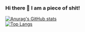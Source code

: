 ### Hi there 👋 I am a piece of shit!
[![Anurag's GitHub stats](https://github-readme-stats.vercel.app/api?username=L0serQianXia&show_icons=true)](https://github.com/anuraghazra/github-readme-stats)  
[![Top Langs](https://github-readme-stats.vercel.app/api/top-langs/?username=L0serQianXia)](https://github.com/anuraghazra/github-readme-stats)

<!--
**L0serQianXia/L0serQianXia** is a ✨ _special_ ✨ repository because its `README.md` (this file) appears on your GitHub profile.

Here are some ideas to get you started:

- 🔭 I’m currently working on ...
- 🌱 I’m currently learning ...
- 👯 I’m looking to collaborate on ...
- 🤔 I’m looking for help with ...
- 💬 Ask me about ...
- 📫 How to reach me: ...
- 😄 Pronouns: ...
- ⚡ Fun fact: ...
-->
